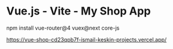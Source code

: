 
# Vue.js - Vite - My Shop App


npm install vue-router@4 vuex@next core-js


https://vue-shop-cd23qpb7f-ismail-keskin-projects.vercel.app/

